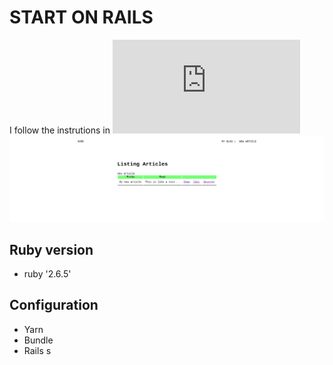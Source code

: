 # START ON RAILS
I follow the instrutions in ![Rails Getting Started Guide](https://guides.rubyonrails.org/getting_started.html)
![view-rails](app/assets/images/startonrails.png)

## Ruby version
* ruby '2.6.5'

## Configuration
* Yarn
* Bundle
* Rails s
